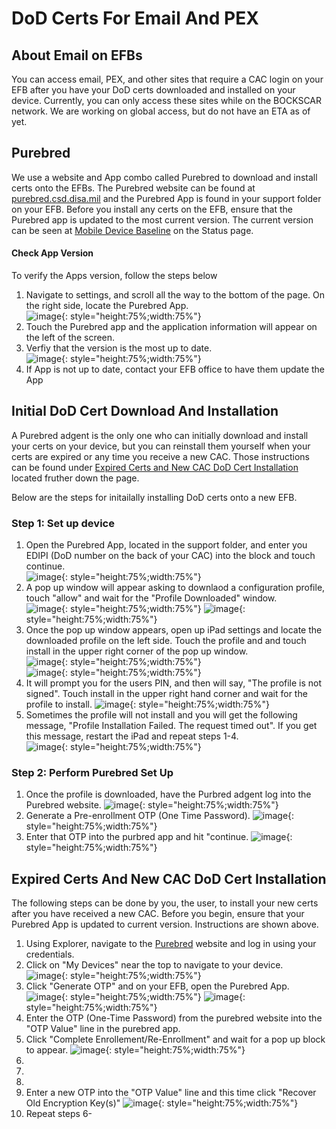 # DoD Certs For Email And PEX

## About Email on EFBs  
You can access email, PEX, and other sites that require a CAC login on your EFB after you have your DoD certs downloaded and installed on your device. Currently, you can only access these sites while on the BOCKSCAR network. We are working on global access, but do not have an ETA as of yet. 

## Purebred  
We use a website and App combo called Purebred to download and install certs onto the EFBs. The Purebred website can be found at [purebred.csd.disa.mil](http://purebred.csd.disa.mil/) and the Purebred App is found in your support folder on your EFB. Before you install any certs on the EFB, ensure that the Purebred app is updated to the most current version. The current version can be seen at [Mobile Device Baseline](../Status.md#mobile-device-baseline) on the Status page.

#### Check App Version  
To verify the Apps version, follow the steps below  
1. Navigate to settings, and scroll all the way to the bottom of the page. On the right side, locate the Purebred App.  
![image](img/EmailCerts/versionupdate.png){: style="height:75%;width:75%"}    
2. Touch the Purebred app and the application information will appear on the left of the screen.     
3. Verfiy that the version is the most up to date.  
![image](img/EmailCerts/purebredversion.png){: style="height:75%;width:75%"}   
4. If App is not up to date, contact your EFB office to have them update the App  

## Initial DoD Cert Download And Installation
A Purebred adgent is the only one who can initially download and install your certs on your device, but you can reinstall them yourself when your certs are expired or any time you receive a new CAC. Those instructions can be found under [Expired Certs and New CAC DoD Cert Installation]() located fruther down the page.

Below are the steps for initailally installing DoD certs onto a new EFB.
### Step 1: Set up device
1. Open the Purebred App, located in the support folder, and enter you EDIPI (DoD number on the back of your CAC) into the block and touch continue.  
![image](img/EmailCerts/agentEDIPI.png){: style="height:75%;width:75%"}  
2. A pop up window will appear asking to downlaod a configuration profile, touch "allow" and wait for the "Profile Downloaded" window.  
![image](img/EmailCerts/downloadconfig.png){: style="height:75%;width:75%"} 
![image](img/EmailCerts/profiledownloaded.png){: style="height:75%;width:75%"}  
3. Once the pop up window appears, open up iPad settings and locate the downloaded profile on the left side. Touch the profile and and touch install in the upper right corner of the pop up window.  
![image](img/EmailCerts/settingsprofile.png){: style="height:75%;width:75%"}  
![image](img/EmailCerts/installprofile.png){: style="height:75%;width:75%"}  
4. It will prompt you for the users PIN, and then will say, "The profile is not signed". Touch install in the upper right hand corner and wait for the profile to install.
![image](img/EmailCerts/signprofile.png){: style="height:75%;width:75%"} 
5. Sometimes the profile will not install and you will get the following message, "Profile Installation Failed. The request timed out". If you get this message, restart the iPad and repeat steps 1-4.   
![image](img/EmailCerts/profilenotdownloading.png){: style="height:75%;width:75%"} 

### Step 2: Perform Purebred Set Up
1. Once the profile is downloaded, have the Purbred adgent log into the Purebred website. 
![image](img/EmailCerts/adgentpurebred.png){: style="height:75%;width:75%"}  
2. Generate a Pre-enrollment OTP (One Time Password). 
![image](img/EmailCerts/otp1.png){: style="height:75%;width:75%"}  
3. Enter that OTP into the purbred app and hit "continue.
![image](img/EmailCerts/firstOTP.png){: style="height:75%;width:75%"}  

## Expired Certs And New CAC DoD Cert Installation 

The following steps can be done by you, the user, to install your new certs after you have received a new CAC. Before you begin, ensure that your Purebred App is updated to current version. Instructions are shown above.  

1. Using Explorer, navigate to the [Purebred](http://purebred.csd.disa.mil/) website and log in using your credentials.
2. Click on "My Devices" near the top to navigate to your device.    
![image](img/EmailCerts/purebredwebsite.png){: style="height:75%;width:75%"} 
3. Click "Generate OTP" and on your EFB, open the Purebred App.
![image](img/EmailCerts/devicepage.png){: style="height:75%;width:75%"} 
![image](img/EmailCerts/otpscreen.png){: style="height:75%;width:75%"} 
4. Enter the OTP (One-Time Password) from the purebred website into the "OTP Value" line in the purebred app. 
5. Click "Complete Enrollement/Re-Enrollment" and wait for a pop up block to appear.
![image](img/EmailCerts/purebredapp1.png){: style="height:75%;width:75%"}
6.
7.
8.
9. Enter a new OTP into the "OTP Value" line and this time click "Recover Old Encryption Key(s)" 
![image](img/EmailCerts/purebredapp2.png){: style="height:75%;width:75%"} 
10. Repeat steps 6-

